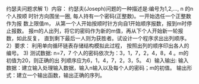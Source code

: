 约瑟夫问题求解
1）内容：
约瑟夫(Joseph)问题的一种描述是:编号为1,2,..., n 的n 个人按顺
时针方向围坐一圈, 每人持有一个密码(正整数)。一开始选任一个正整数作为报
数上限值m， 从第一个人开始按顺时针方向自1开始顺序报数，报到m时停止报数。
报m的人出列，将它的密码作为新的m值，再从下个人开始新一轮报数，如此反复，
直到剩下最后一人则为获胜者。试设计一个程序求出出列顺序。
2）要求：
利用单向循环链表存储结构模拟此过程， 按照出列的顺序印出各人的编号。
3) 测试数据:
n=7，7 个人的密码依次为：3，1，7，2，4，8，4 。m的初值为20，则正确的出
列顺序应为6，1，4，7，2，3，5。
4）输入输出:
输入数据：建立输入处理输入数据，输入n输入以及每个人的密码；m的初值。
输出形式：建立一个输出函数，输出正确的序列。
